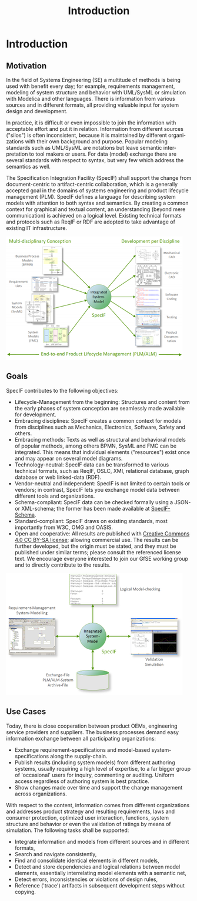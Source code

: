 ﻿---
title: "Introduction"
layout: default
parent: "Documentation"
nav_order: 01
---

# Introduction

## Motivation

In the field of Systems Engineering (SE) a multitude of methods is being used with benefit every day; 
for example, requirements mana­gement, modeling of system structure and behavior with UML/SysML or simulation with 
Modelica and other languages. 
There is infor­mation from various sources and in different formats, all providing valuable 
input for system design and development.

In practice, it is difficult or even impossible to join the information with acceptable effort and put it in relation. 
Information from diffe­rent sources ("silos") is often inconsistent, because it is main­tained by different organi­zations 
with their own background and purpose. 
Popular modeling standards such as UML/SysML are notations but leave semantic 
inter­pretation to tool makers or users. For data (model) exchange there are several standards with respect to syntax, 
but very few which address the semantics as well.

The Specification Integration Facility (SpecIF) shall support the change from document-centric to artifact-centric colla­boration, which is a generally accepted goal in the domains of systems engineering and product lifecycle management (PLM). 
SpecIF defines a language for describing system models with attention to both syntax and semantics. By creating a common context for graphical and textual content, an understanding (beyond mere communi­cation) is achieved on a logical level. 
Existing technical formats and protocols such as ReqIF or RDF are adopted to take advantage of existing IT infra­structure.

![End-to-end product lifecycle management](../assets/images/Documentation/End-to-end-Product-Lifecycle-Management-en-960-2ba1f6c4.png)

## Goals

SpecIF contributes to the following objectives:

* Lifecycle-Management from the beginning: Structures and content from the early phases of system conception are seam­lessly made available for development.
* Embracing disciplines: SpecIF creates a common context for models from disciplines such as Mechanics, Electronics, Software, Safety and others.
* Embracing methods: Texts as well as structural and behavioral models of popular methods, among others BPMN, SysML and FMC can be integrated. This means that individual elements ("resources") exist once and may appear on several model diagrams.
* Technology-neutral: SpecIF data can be transformed to various technical formats, such as ReqIF, OSLC, XMI, relational database, graph database or web linked-data (RDF).
* Vendor-neutral and independent: SpecIF is not limited to certain tools or vendors; in contrast, SpecIF lets you exchange model data between different tools and organizations.
* Schema-compliant: SpecIF data can be checked formally using a JSON- or XML-schema; the former has been made available at [SpecIF-Schema](https://specif.de/v1.1/schema.json).
* Standard-compliant: SpecIF draws on existing standards, most importantly from W3C, OMG and OASIS.
* Open and cooperative: All results are published with [Creative Commons 4.0 CC BY-SA license](https://creativecommons.org/licenses/by-sa/4.0/legalcode); allowing commercial use. The results can be further developed, but the origin must be stated, and they must be published under similar terms; please consult the referenced license text. We encou­rage everyone interested to join our GfSE working group and to directly contribute to the results.

![End-to-end product lifecycle management](../assets/images/Documentation/Specif-Goals-en-960-b271de15.png)

## Use Cases

Today, there is close cooperation between product OEMs, engineering service providers and suppliers. The business processes demand easy information exchange between all participating organizations:

* Exchange requirement-specifications and model-based system-specifications along the supply-chain.
* Publish results (including system models) from different authoring systems, usually requiring a high level of expertise, to a far bigger group of 'occasional' users for inquiry, commenting or auditing. Uniform access regardless of authoring system is best practice.
* Show changes made over time and support the change management across organizations.

With respect to the content, information comes from different organizations and addresses product strategy and resulting requirements, laws and consumer protection, optimized user interaction, functions, system structure and behavior or even the validation of ratings by means of simulation. 
The following tasks shall be supported:

* Integrate information and models from different sources and in different formats,
* Search and navigate consistently,
* Find and consolidate identical elements in different models,
* Detect and store dependencies and logical relations between model elements, essentially interrelating model elements with a semantic net,
* Detect errors, inconsistencies or violations of design rules,
* Reference ('trace') artifacts in subsequent development steps without copying.
